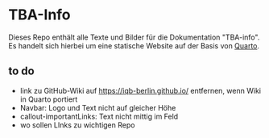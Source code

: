 # TBA-Info

Dieses Repo enthält alle Texte und Bilder für die Dokumentation "TBA-info". Es handelt sich hierbei um eine statische Website auf der Basis von [Quarto](https://quarto.org/).

## to do

* link zu GitHub-Wiki auf https://iqb-berlin.github.io/ entfernen, wenn Wiki in Quarto portiert
* Navbar: Logo und Text nicht auf gleicher Höhe
* callout-importantLinks: Text nicht mittig im Feld
* wo sollen LInks zu wichtigen Repo

